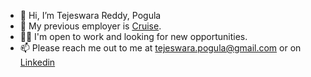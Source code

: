 - 👋 Hi, I’m Tejeswara Reddy, Pogula
- 🏢 My previous employer is [Cruise](https://www.getcruise.com/).
- 👨‍💼 I'm open to work and looking for new opportunities. 
- 📫 Please reach me out to me at tejeswara.pogula@gmail.com or on [Linkedin](https://www.linkedin.com/in/tejeswara-reddy-pogula/)
<!---
- 👀 I’m interested in ...
- 🌱 I’m currently learning ...
- 💞️ I’m looking to collaborate on ...
- 📫 How to reach me ...
--->

<!---
t---j/t---j is a ✨ special ✨ repository because its `README.md` (this file) appears on your GitHub profile.
You can click the Preview link to take a look at your changes.
--->
